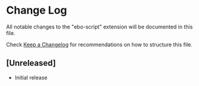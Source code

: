 # Change Log

All notable changes to the "ebo-script" extension will be documented in this file.

Check [Keep a Changelog](http://keepachangelog.com/) for recommendations on how to structure this file.

## [Unreleased]

- Initial release